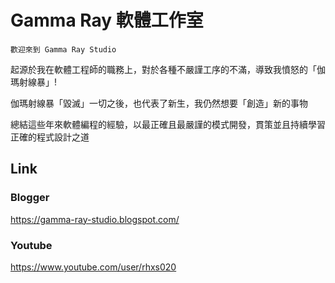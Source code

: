 Gamma Ray 軟體工作室
=====
`歡迎來到 Gamma Ray Studio`

起源於我在軟體工程師的職務上，對於各種不嚴謹工序的不滿，導致我憤怒的「伽瑪射線暴」!

伽瑪射線暴「毀滅」一切之後，也代表了新生，我仍然想要「創造」新的事物

總結這些年來軟體編程的經驗，以最正確且最嚴謹的模式開發，貫策並且持續學習正確的程式設計之道


Link
------
### Blogger
<https://gamma-ray-studio.blogspot.com/>

### Youtube
<https://www.youtube.com/user/rhxs020>




